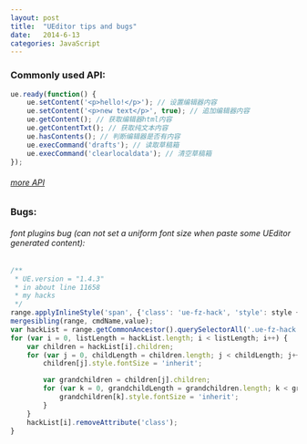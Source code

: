 ```yaml
---
layout: post
title:  "UEditor tips and bugs"
date:   2014-6-13
categories: JavaScript
---
```


### Commonly used API:

```js
ue.ready(function() {
    ue.setContent('<p>hello!</p>'); // 设置编辑器内容
    ue.setContent('<p>new text</p>', true); // 追加编辑器内容
    ue.getContent(); // 获取编辑器html内容
    ue.getContentTxt(); // 获取纯文本内容
    ue.hasContents(); // 判断编辑器是否有内容
    ue.execCommand('drafts'); // 读取草稿箱
    ue.execCommand('clearlocaldata'); // 清空草稿箱
});
```

###### <a href="http://fex.baidu.com/ueditor/#api-common" target="_blank">more API</a>

### Bugs:

###### font plugins bug (can not set a uniform font size when paste some UEditor generated content):

```js
/**
 * UE.version = "1.4.3"
 * in about line 11658
 * my hacks
 */
range.applyInlineStyle('span', {'class': 'ue-fz-hack', 'style': style + ':' + value});
mergesibling(range, cmdName,value);
var hackList = range.getCommonAncestor().querySelectorAll('.ue-fz-hack');
for (var i = 0, listLength = hackList.length; i < listLength; i++) {
    var children = hackList[i].children;
    for (var j = 0, childLength = children.length; j < childLength; j++) {
        children[j].style.fontSize = 'inherit';

        var grandchildren = children[j].children;
        for (var k = 0, grandchildLength = grandchildren.length; k < grandchildLength; k++) {
            grandchildren[k].style.fontSize = 'inherit';
        }
    }
    hackList[i].removeAttribute('class');
}
```
